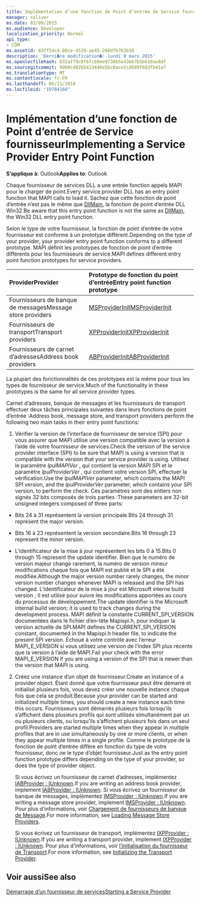 ```yaml
---
title: Implémentation d’une fonction de Point d’entrée de Service fournisseur
manager: soliver
ms.date: 03/09/2015
ms.audience: Developer
localization_priority: Normal
api_type:
- COM
ms.assetid: 83ff54c4-86ce-4529-ae45-260dfb763b30
description: 'Derni�re modification�: lundi 9 mars 2015'
ms.openlocfilehash: 632aff9c0f6fc60ee9730b5e43667b5b610ae8df
ms.sourcegitcommit: 9d60cd82b5413446e5bc8ace2cd689f683fb41a7
ms.translationtype: MT
ms.contentlocale: fr-FR
ms.lasthandoff: 06/11/2018
ms.locfileid: "19784166"
---
```

# <a name="implementing-a-service-provider-entry-point-function"></a><span data-ttu-id="3e76e-103">Implémentation d’une fonction de Point d’entrée de Service fournisseur</span><span class="sxs-lookup"><span data-stu-id="3e76e-103">Implementing a Service Provider Entry Point Function</span></span>

  
  
<span data-ttu-id="3e76e-104">**S’applique à**: Outlook</span><span class="sxs-lookup"><span data-stu-id="3e76e-104">**Applies to**: Outlook</span></span> 
  
<span data-ttu-id="3e76e-105">Chaque fournisseur de services DLL a une entrée fonction appels MAPI pour le charger de point.</span><span class="sxs-lookup"><span data-stu-id="3e76e-105">Every service provider DLL has an entry point function that MAPI calls to load it.</span></span> <span data-ttu-id="3e76e-106">Sachez que cette fonction de point d’entrée n’est pas le même que [DllMain](http://msdn.microsoft.com/fr-fr/library/ms682583.aspx), la fonction de point d’entrée DLL Win32.</span><span class="sxs-lookup"><span data-stu-id="3e76e-106">Be aware that this entry point function is not the same as [DllMain](http://msdn.microsoft.com/fr-fr/library/ms682583.aspx), the Win32 DLL entry point function.</span></span>
  
<span data-ttu-id="3e76e-107">Selon le type de votre fournisseur, la fonction de point d’entrée de votre fournisseur est conforme à un prototype différent.</span><span class="sxs-lookup"><span data-stu-id="3e76e-107">Depending on the type of your provider, your provider entry point function conforms to a different prototype.</span></span> <span data-ttu-id="3e76e-108">MAPI définit les prototypes de fonction de point d’entrée différents pour les fournisseurs de service.</span><span class="sxs-lookup"><span data-stu-id="3e76e-108">MAPI defines different entry point function prototypes for service providers.</span></span>
  
|<span data-ttu-id="3e76e-109">**Provider**</span><span class="sxs-lookup"><span data-stu-id="3e76e-109">**Provider**</span></span>|<span data-ttu-id="3e76e-110">**Prototype de fonction du point d’entrée**</span><span class="sxs-lookup"><span data-stu-id="3e76e-110">**Entry point function prototype**</span></span>|
|:-----|:-----|
|<span data-ttu-id="3e76e-111">Fournisseurs de banque de messages</span><span class="sxs-lookup"><span data-stu-id="3e76e-111">Message store providers</span></span>  <br/> |[<span data-ttu-id="3e76e-112">MSProviderInit</span><span class="sxs-lookup"><span data-stu-id="3e76e-112">MSProviderInit</span></span>](msproviderinit.md) <br/> |
|<span data-ttu-id="3e76e-113">Fournisseurs de transport</span><span class="sxs-lookup"><span data-stu-id="3e76e-113">Transport providers</span></span>  <br/> |[<span data-ttu-id="3e76e-114">XPProviderInit</span><span class="sxs-lookup"><span data-stu-id="3e76e-114">XPProviderInit</span></span>](xpproviderinit.md) <br/> |
|<span data-ttu-id="3e76e-115">Fournisseurs de carnet d’adresses</span><span class="sxs-lookup"><span data-stu-id="3e76e-115">Address book providers</span></span>  <br/> |[<span data-ttu-id="3e76e-116">ABProviderInit</span><span class="sxs-lookup"><span data-stu-id="3e76e-116">ABProviderInit</span></span>](abproviderinit.md) <br/> |
   
<span data-ttu-id="3e76e-117">La plupart des fonctionnalités de ces prototypes est la même pour tous les types de fournisseur de service.</span><span class="sxs-lookup"><span data-stu-id="3e76e-117">Much of the functionality in these prototypes is the same for all service provider types.</span></span> 
  
<span data-ttu-id="3e76e-118">Carnet d’adresses, banque de messages et les fournisseurs de transport effectuer deux tâches principales suivantes dans leurs fonctions de point d’entrée :</span><span class="sxs-lookup"><span data-stu-id="3e76e-118">Address book, message store, and transport providers perform the following two main tasks in their entry point functions:</span></span>
  
1. <span data-ttu-id="3e76e-119">Vérifier la version de l’interface de fournisseur de service (SPI) pour vous assurer que MAPI utilise une version compatible avec la version à l’aide de votre fournisseur de services.</span><span class="sxs-lookup"><span data-stu-id="3e76e-119">Check the version of the service provider interface (SPI) to be sure that MAPI is using a version that is compatible with the version that your service provider is using.</span></span> <span data-ttu-id="3e76e-120">Utilisez le paramètre _lpulMAPIVer_ , qui contient la version MAPI SPI et le paramètre _lpulProviderVer_ , qui contient votre version SPI, effectuer la vérification.</span><span class="sxs-lookup"><span data-stu-id="3e76e-120">Use the  _lpulMAPIVer_ parameter, which contains the MAPI SPI version, and the  _lpulProviderVer_ parameter, which contains your SPI version, to perform the check.</span></span> <span data-ttu-id="3e76e-121">Ces paramètres sont des entiers non signés 32 bits composés de trois parties :</span><span class="sxs-lookup"><span data-stu-id="3e76e-121">These parameters are 32-bit unsigned integers composed of three parts:</span></span> 
    
  - <span data-ttu-id="3e76e-122">Bits 24 à 31 représentent la version principale.</span><span class="sxs-lookup"><span data-stu-id="3e76e-122">Bits 24 through 31 represent the major version.</span></span>
    
  - <span data-ttu-id="3e76e-123">Bits 16 à 23 représentent la version secondaire.</span><span class="sxs-lookup"><span data-stu-id="3e76e-123">Bits 16 through 23 represent the minor version.</span></span>
    
  - <span data-ttu-id="3e76e-124">L’identificateur de la mise à jour représentent les bits 0 à 15.</span><span class="sxs-lookup"><span data-stu-id="3e76e-124">Bits 0 through 15 represent the update identifier.</span></span> <span data-ttu-id="3e76e-125">Bien que le numéro de version majeur change rarement, la numéro de version mineur modifications chaque fois que MAPI est publié et le SPI a été modifiée.</span><span class="sxs-lookup"><span data-stu-id="3e76e-125">Although the major version number rarely changes, the minor version number changes whenever MAPI is released and the SPI has changed.</span></span> <span data-ttu-id="3e76e-126">L’identificateur de la mise à jour est Microsoft interne build version ; Il est utilisé pour suivre les modifications apportées au cours du processus de développement.</span><span class="sxs-lookup"><span data-stu-id="3e76e-126">The update identifier is the Microsoft internal build version; it is used to track changes during the development process.</span></span> <span data-ttu-id="3e76e-127">MAPI définit la constante CURRENT_SPI_VERSION documentées dans le fichier d’en-tête Mapispi.h, pour indiquer la version actuelle de SPI.</span><span class="sxs-lookup"><span data-stu-id="3e76e-127">MAPI defines the CURRENT_SPI_VERSION constant, documented in the Mapispi.h header file, to indicate the present SPI version.</span></span> <span data-ttu-id="3e76e-128">Échoué à votre contrôle avec l’erreur MAPI_E_VERSION si vous utilisez une version de l’index SPI plus récente que la version à l’aide de MAPI.</span><span class="sxs-lookup"><span data-stu-id="3e76e-128">Fail your check with the error MAPI_E_VERSION if you are using a version of the SPI that is newer than the version that MAPI is using.</span></span>
    
2. <span data-ttu-id="3e76e-129">Créez une instance d’un objet de fournisseur.</span><span class="sxs-lookup"><span data-stu-id="3e76e-129">Create an instance of a provider object.</span></span> <span data-ttu-id="3e76e-130">Étant donné que votre fournisseur peut être démarré et initialisé plusieurs fois, vous devez créer une nouvelle instance chaque fois que cela se produit.</span><span class="sxs-lookup"><span data-stu-id="3e76e-130">Because your provider can be started and initialized multiple times, you should create a new instance each time this occurs.</span></span> <span data-ttu-id="3e76e-131">Fournisseurs sont démarrés plusieurs fois lorsqu’ils s’affichent dans plusieurs profils qui sont utilisés simultanément par un ou plusieurs clients, ou lorsqu’ils s’affichent plusieurs fois dans un seul profil.</span><span class="sxs-lookup"><span data-stu-id="3e76e-131">Providers are started multiple times when they appear in multiple profiles that are in use simultaneously by one or more clients, or when they appear multiple times in a single profile.</span></span> <span data-ttu-id="3e76e-132">Comme le prototype de la fonction de point d’entrée diffère en fonction du type de votre fournisseur, donc ne le type d’objet fournisseur.</span><span class="sxs-lookup"><span data-stu-id="3e76e-132">Just as the entry point function prototype differs depending on the type of your provider, so does the type of provider object.</span></span> 
    
    <span data-ttu-id="3e76e-133">Si vous écrivez un fournisseur de carnet d’adresses, implémentez [IABProvider : IUnknown](iabprovideriunknown.md).</span><span class="sxs-lookup"><span data-stu-id="3e76e-133">If you are writing an address book provider, implement [IABProvider : IUnknown](iabprovideriunknown.md).</span></span> <span data-ttu-id="3e76e-134">Si vous écrivez un fournisseur de banque de messages, implémentez [IMSProvider : IUnknown](imsprovideriunknown.md).</span><span class="sxs-lookup"><span data-stu-id="3e76e-134">If you are writing a message store provider, implement [IMSProvider : IUnknown](imsprovideriunknown.md).</span></span> <span data-ttu-id="3e76e-135">Pour plus d’informations, voir [Chargement de fournisseurs de banque de Message](loading-message-store-providers.md).</span><span class="sxs-lookup"><span data-stu-id="3e76e-135">For more information, see [Loading Message Store Providers](loading-message-store-providers.md).</span></span>
    
    <span data-ttu-id="3e76e-136">Si vous écrivez un fournisseur de transport, implémentez [IXPProvider : IUnknown](ixpprovideriunknown.md).</span><span class="sxs-lookup"><span data-stu-id="3e76e-136">If you are writing a transport provider, implement [IXPProvider : IUnknown](ixpprovideriunknown.md).</span></span> <span data-ttu-id="3e76e-137">Pour plus d’informations, voir [l’initialisation du fournisseur de Transport](initializing-the-transport-provider.md).</span><span class="sxs-lookup"><span data-stu-id="3e76e-137">For more information, see [Initializing the Transport Provider](initializing-the-transport-provider.md).</span></span>
    
## <a name="see-also"></a><span data-ttu-id="3e76e-138">Voir aussi</span><span class="sxs-lookup"><span data-stu-id="3e76e-138">See also</span></span>



[<span data-ttu-id="3e76e-139">Démarrage d’un fournisseur de services</span><span class="sxs-lookup"><span data-stu-id="3e76e-139">Starting a Service Provider</span></span>](starting-a-service-provider.md)

